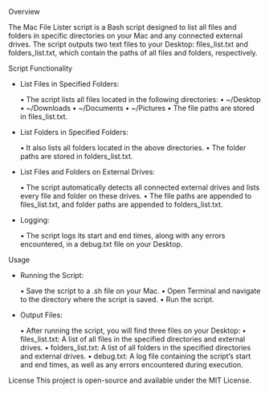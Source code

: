 Overview

The Mac File Lister script is a Bash script designed to list all files and folders in specific directories on your Mac and any connected external drives. The script outputs two text files to your Desktop: files_list.txt and folders_list.txt, which contain the paths of all files and folders, respectively.

Script Functionality

- List Files in Specified Folders:
   
	•	The script lists all files located in the following directories:
	•	~/Desktop
	•	~/Downloads
	•	~/Documents
	•	~/Pictures
	•	The file paths are stored in files_list.txt.

- List Folders in Specified Folders:
   
	•	It also lists all folders located in the above directories.
	•	The folder paths are stored in folders_list.txt.

- List Files and Folders on External Drives:
   
	•	The script automatically detects all connected external drives and lists every file and folder on these drives.
	•	The file paths are appended to files_list.txt, and folder paths are appended to folders_list.txt.

- Logging:
   
	•	The script logs its start and end times, along with any errors encountered, in a debug.txt file on your Desktop.

Usage

- Running the Script:
   
	•	Save the script to a .sh file on your Mac.
	•	Open Terminal and navigate to the directory where the script is saved.
 	•	Run the script.

- Output Files:
     
	•	After running the script, you will find three files on your Desktop:
	•	files_list.txt: A list of all files in the specified directories and external drives.
	•	folders_list.txt: A list of all folders in the specified directories and external drives.
	•	debug.txt: A log file containing the script’s start and end times, as well as any errors encountered during execution.

License This project is open-source and available under the MIT License.
